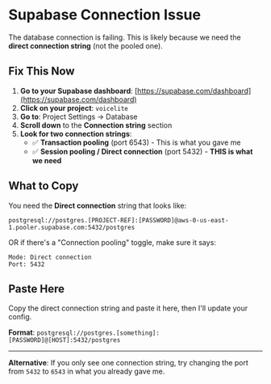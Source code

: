 # Supabase Connection Issue

The database connection is failing. This is likely because we need the **direct connection string** (not the pooled one).

## Fix This Now

1. **Go to your Supabase dashboard**: [https://supabase.com/dashboard](https://supabase.com/dashboard)
2. **Click on your project**: `voicelite`
3. **Go to**: Project Settings → Database
4. **Scroll down** to the **Connection string** section
5. **Look for two connection strings**:
   - ✅ **Transaction pooling** (port 6543) - This is what you gave me
   - ✅ **Session pooling / Direct connection** (port 5432) - **THIS is what we need**

## What to Copy

You need the **Direct connection** string that looks like:

```
postgresql://postgres.[PROJECT-REF]:[PASSWORD]@aws-0-us-east-1.pooler.supabase.com:5432/postgres
```

OR if there's a "Connection pooling" toggle, make sure it says:

```
Mode: Direct connection
Port: 5432
```

## Paste Here

Copy the direct connection string and paste it here, then I'll update your config.

**Format**: `postgresql://postgres.[something]:[PASSWORD]@[HOST]:5432/postgres`

---

**Alternative**: If you only see one connection string, try changing the port from `5432` to `6543` in what you already gave me.